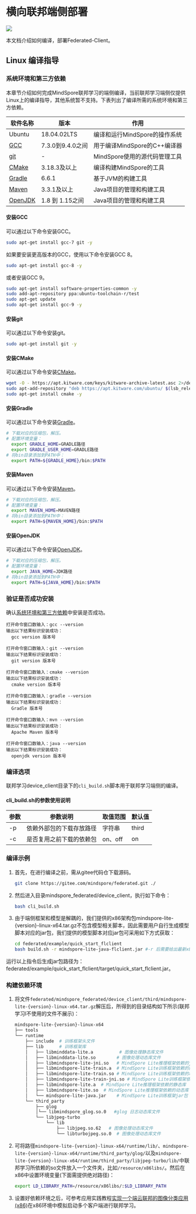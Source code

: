# 横向联邦端侧部署

<a href="https://gitee.com/mindspore/docs/blob/r2.0/docs/federated/docs/source_zh_cn/deploy_federated_client.md" target="_blank"><img src="https://mindspore-website.obs.cn-north-4.myhuaweicloud.com/website-images/r2.0/resource/_static/logo_source.png"></a>

本文档介绍如何编译，部署Federated-Client。

## Linux 编译指导

### 系统环境和第三方依赖

本章节介绍如何完成MindSpore联邦学习的端侧编译，当前联邦学习端侧仅提供Linux上的编译指导，其他系统暂不支持。下表列出了编译所需的系统环境和第三方依赖。

| 软件名称                  | 版本  |  作用 |
|-----------------------| ------------ | ------------ |
| Ubuntu                | 18.04.02LTS   | 编译和运行MindSpore的操作系统  |
| [GCC](#安装gcc)         | 7.3.0到9.4.0之间  | 用于编译MindSpore的C++编译器 |
| [git](#安装git)         | -  | MindSpore使用的源代码管理工具 |
| [CMake](#安装cmake)     | 3.18.3及以上  | 编译构建MindSpore的工具 |
| [Gradle](#安装gradle)   | 6.6.1  | 基于JVM的构建工具  |
| [Maven](#安装maven)     | 3.3.1及以上  | Java项目的管理和构建工具  |
| [OpenJDK](#安装openjdk) | 1.8 到 1.15之间  | Java项目的管理和构建工具  |

#### 安装GCC

可以通过以下命令安装GCC。

```bash
sudo apt-get install gcc-7 git -y
```

如果要安装更高版本的GCC，使用以下命令安装GCC 8。

```bash
sudo apt-get install gcc-8 -y
```

或者安装GCC 9。

```bash
sudo apt-get install software-properties-common -y
sudo add-apt-repository ppa:ubuntu-toolchain-r/test
sudo apt-get update
sudo apt-get install gcc-9 -y
```

#### 安装git

可以通过以下命令安装git。

```bash
sudo apt-get install git -y
```

#### 安装CMake

可以通过以下命令安装[CMake](https://cmake.org/)。

```bash
wget -O - https://apt.kitware.com/keys/kitware-archive-latest.asc 2>/dev/null | sudo apt-key add -
sudo apt-add-repository "deb https://apt.kitware.com/ubuntu/ $(lsb_release -cs) main"
sudo apt-get install cmake -y
```

#### 安装Gradle

可以通过以下命令安装[Gradle](https://gradle.org/releases/)。

```bash
# 下载对应的压缩包，解压。
# 配置环境变量：
  export GRADLE_HOME=GRADLE路径
  export GRADLE_USER_HOME=GRADLE路径
# 将bin目录添加到PATH中：
  export PATH=${GRADLE_HOME}/bin:$PATH
```

#### 安装Maven

可以通过以下命令安装[Maven](https://archive.apache.org/dist/maven/maven-3/)。

```bash
# 下载对应的压缩包，解压。
# 配置环境变量：
  export MAVEN_HOME=MAVEN路径
# 将bin目录添加到PATH中：
  export PATH=${MAVEN_HOME}/bin:$PATH
```

#### 安装OpenJDK

可以通过以下命令安装[OpenJDK](https://jdk.java.net/archive/)。

```bash
# 下载对应的压缩包，解压。
# 配置环境变量：
  export JAVA_HOME=JDK路径
# 将bin目录添加到PATH中：
  export PATH=${JAVA_HOME}/bin:$PATH
```

### 验证是否成功安装

确认[系统环境和第三方依赖](#系统环境和第三方依赖)中安装是否成功。

```text
打开命令窗口数输入：gcc --version
输出以下结果标识安装成功：
  gcc version 版本号

打开命令窗口数输入：git --version
输出以下结果标识安装成功：
  git version 版本号

打开命令窗口数输入：cmake --version
输出以下结果标识安装成功：
  cmake version 版本号

打开命令窗口数输入：gradle --version
输出以下结果标识安装成功：
  Gradle 版本号

打开命令窗口数输入：mvn --version
输出以下结果标识安装成功：
  Apache Maven 版本号

打开命令窗口数输入：java --version
输出以下结果标识安装成功：
  openjdk version 版本号

```

### 编译选项

联邦学习device_client目录下的`cli_build.sh`脚本用于联邦学习端侧的编译。

#### cli_build.sh的参数使用说明

| 参数 | 参数说明                 | 取值范围 | 默认值       |
| ---- | ------------------------ | -------- | ------------ |
| -p   | 依赖外部包的下载存放路径 | 字符串   | third |
| -c   | 是否复用之前下载的依赖包 | on、off  | on           |

### 编译示例

1. 首先，在进行编译之前，需从gitee代码仓下载源码。

    ```bash
    git clone https://gitee.com/mindspore/federated.git ./
    ```

2. 然后进入目录mindspore_federated/device_client，执行如下命令：

    ```bash
    bash cli_build.sh
    ```

3. 由于端侧框架和模型是解耦的，我们提供的x86架构包mindspore-lite-{version}-linux-x64.tar.gz不包含模型相关脚本，因此需要用户自行生成模型脚本对应的jar包，我们提供的模型脚本对应jar包可采用如下方式获取：

    ```bash
    cd federated/example/quick_start_flclient
    bash build.sh -r mindspore-lite-java-flclient.jar #-r 后需要给出最新x86架构包绝对路径(步骤2生成，federated/mindspore_federated/device_client/build/libs/jarX86/mindspore-lite-java-flclient.jar)
    ```

运行以上指令后生成jar包路径为：federated/example/quick_start_flclient/target/quick_start_flclient.jar。

### 构建依赖环境

1. 将文件`federated/mindspore_federated/device_client/third/mindspore-lite-{version}-linux-x64.tar.gz`解压后，所得到的目录结构如下所示(联邦学习l不使用的文件不展示)：

    ```sh
    mindspore-lite-{version}-linux-x64
    ├── tools
    └── runtime
        ├── include  # 训练框架头文件
        ├── lib      # 训练框架库
        │   ├── libminddata-lite.a          # 图像处理静态库文件
        │   ├── libminddata-lite.so        # 图像处理动态库文件
        │   ├── libmindspore-lite-jni.so   # MindSpore Lite推理框架依赖的jni动态库
        │   ├── libmindspore-lite-train.a  # MindSpore Lite训练框架依赖的静态库
        │   ├── libmindspore-lite-train.so # MindSpore Lite训练框架依赖的动态库
        │   ├── libmindspore-lite-train-jni.so # MindSpore Lite训练框架依赖的jni动态库
        │   ├── libmindspore-lite.a  # MindSpore Lite推理框架依赖的静态库
        │   ├── libmindspore-lite.so  # MindSpore Lite推理框架依赖的动态库
        │   └── mindspore-lite-java.jar    # MindSpore Lite训练框架jar包
        └── third_party
            ├── glog
            │└── libmindspore_glog.so.0   #glog 日志动态库文件
            └── libjpeg-turbo
                └── lib
                    ├── libjpeg.so.62   # 图像处理动态库文件
                    └── libturbojpeg.so.0  # 图像处理动态库文件
    ```

2. 可将路径`mindspore-lite-{version}-linux-x64/runtime/lib/`、`mindspore-lite-{version}-linux-x64/runtime/third_party/glog/`以及`mindspore-lite-{version}-linux-x64/runtime/third_party/libjpeg-turbo/lib/`中联邦学习所依赖的so文件放入一个文件夹，比如`/resource/x86libs/`。然后在x86中设置环境变量(下面需提供绝对路径)：

    ```sh
    export LD_LIBRARY_PATH=/resource/x86libs/:$LD_LIBRARY_PATH
    ```

3. 设置好依赖环境之后，可参考应用实践教程[实现一个端云联邦的图像分类应用(x86)](https://www.mindspore.cn/federated/docs/zh-CN/master/image_classification_application.html)在x86环境中模拟启动多个客户端进行联邦学习。